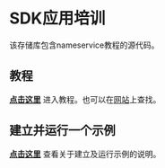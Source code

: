# SDK应用培训

该存储库包含nameservice教程的源代码。

## 教程

**[点击这里](./tutorial/README.md)** 进入教程。也可以在[网站](https://cosmos.network/docs/tutorial)上查找。
## 建立并运行一个示例

**[点击这里](./tutorial/build-run.md)**  查看关于建立及运行示例的说明。